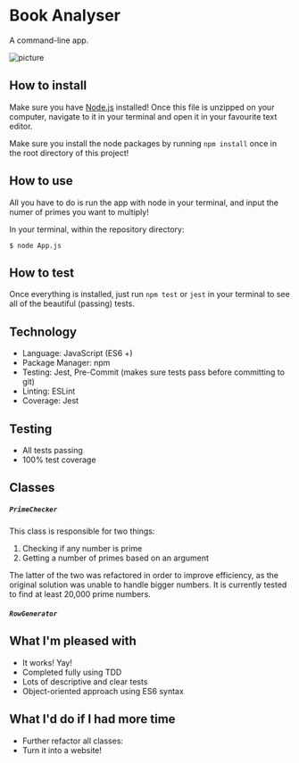 # Book Analyser

A command-line app.

![picture]()

## How to install

Make sure you have [Node.js](https://nodejs.org/en/) installed! Once this file
is unzipped on your computer, navigate to it in your terminal and open it in
your favourite text editor.

Make sure you install the node packages by running `npm install` once in the
root directory of this project!

## How to use

All you have to do is run the app with node in your terminal, and input the
numer of primes you want to multiply!

In your terminal, within the repository directory:

```
$ node App.js
```

## How to test

Once everything is installed, just run `npm test` or `jest` in your terminal to
see all of the beautiful (passing) tests.

## Technology

* Language: JavaScript (ES6 +)
* Package Manager: npm
* Testing: Jest, Pre-Commit (makes sure tests pass before committing to git)
* Linting: ESLint
* Coverage: Jest

## Testing

* All tests passing
* 100% test coverage

## Classes

##### `PrimeChecker`

This class is responsible for two things:

1. Checking if any number is prime
2. Getting a number of primes based on an argument

The latter of the two was refactored in order to improve efficiency, as the
original solution was unable to handle bigger numbers. It is currently tested to
find at least 20,000 prime numbers.

##### `RowGenerator`

## What I'm pleased with

* It works! Yay!
* Completed fully using TDD
* Lots of descriptive and clear tests
* Object-oriented approach using ES6 syntax

## What I'd do if I had more time

* Further refactor all classes:
* Turn it into a website!
